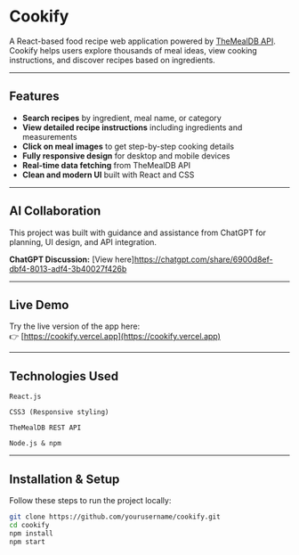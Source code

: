 # Cookify 
A React-based food recipe web application powered by [TheMealDB API](https://www.themealdb.com/api.php).  
Cookify helps users explore thousands of meal ideas, view cooking instructions, and discover recipes based on ingredients.

---

## Features
- **Search recipes** by ingredient, meal name, or category  
- **View detailed recipe instructions** including ingredients and measurements  
- **Click on meal images** to get step-by-step cooking details  
- **Fully responsive design** for desktop and mobile devices  
- **Real-time data fetching** from TheMealDB API  
- **Clean and modern UI** built with React and CSS  

---

## AI Collaboration
This project was built with guidance and assistance from ChatGPT for planning, UI design, and API integration.

**ChatGPT Discussion:** [View here]https://chatgpt.com/share/6900d8ef-dbf4-8013-adf4-3b40027f426b

---

## Live Demo
Try the live version of the app here:  
👉 [https://cookify.vercel.app](https://cookify.vercel.app)

---
## Technologies Used
    React.js

    CSS3 (Responsive styling)

    TheMealDB REST API

    Node.js & npm
---
## Installation & Setup
Follow these steps to run the project locally:
```bash
git clone https://github.com/yourusername/cookify.git
cd cookify
npm install
npm start


